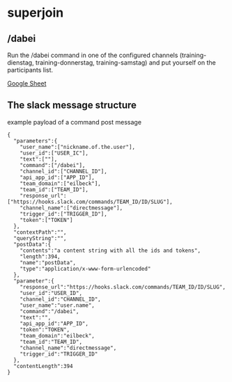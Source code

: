 # superjoin

## /dabei

Run the /dabei command in one of the configured channels (training-dienstag, training-donnerstag, training-samstag) and put yourself on the participants list.

[Google Sheet](https://docs.google.com/spreadsheets/d/1DaWmSCXBWlh8RdJsn8WMOCnJlxJj6rucwDRYiLMHutg/edit#gid=0)


## The slack message structure

example payload of a command post message

```
{
  "parameters":{
    "user_name":["nickname.of.the.user"],
    "user_id":["USER_IC"],
    "text":[""],
    "command":["/dabei"],
    "channel_id":["CHANNEL_ID"],
    "api_app_id":["APP_ID"],
    "team_domain":["eilbeck"],
    "team_id":["TEAM_ID"],
    "response_url":["https://hooks.slack.com/commands/TEAM_ID/ID/SLUG"],
    "channel_name":["directmessage"],
    "trigger_id":["TRIGGER_ID"],
    "token":["TOKEN"]
  },
  "contextPath":"",
  "queryString":"",
  "postData":{
    "contents":"a content string with all the ids and tokens",
    "length":394,
    "name":"postData",
    "type":"application/x-www-form-urlencoded"
  },
  "parameter":{
    "response_url":"https://hooks.slack.com/commands/TEAM_ID/ID/SLUG",
    "user_id":"USER_ID",
    "channel_id":"CHANNEL_ID",
    "user_name":"user.name",
    "command":"/dabei",
    "text":"",
    "api_app_id":"APP_ID",
    "token":"TOKEN",
    "team_domain":"eilbeck",
    "team_id":"TEAM_ID",
    "channel_name":"directmessage",
    "trigger_id":"TRIGGER_ID"
  },
  "contentLength":394
}
```